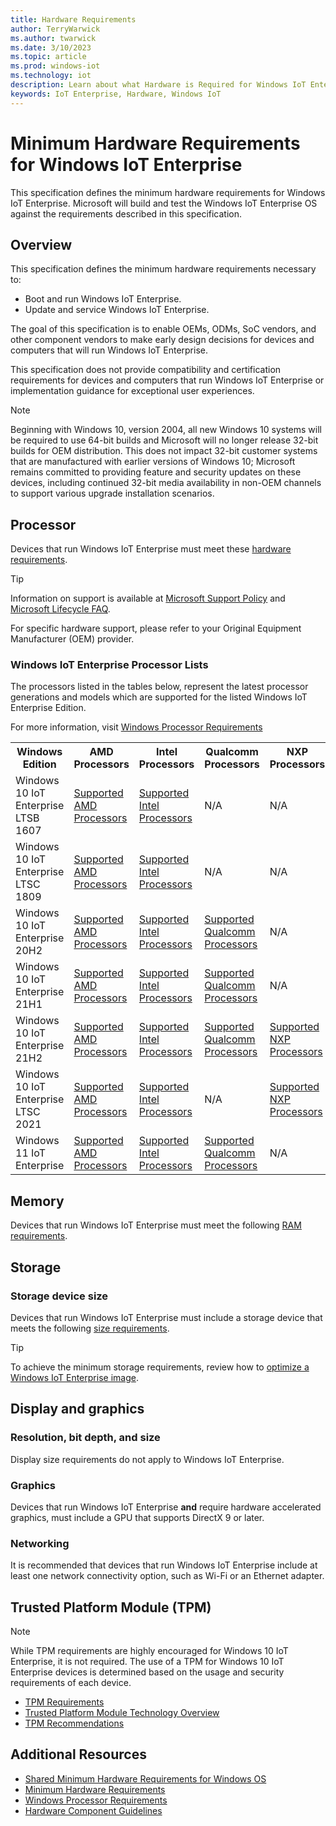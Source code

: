 ```yaml
---
title: Hardware Requirements
author: TerryWarwick
ms.author: twarwick
ms.date: 3/10/2023
ms.topic: article
ms.prod: windows-iot
ms.technology: iot
description: Learn about what Hardware is Required for Windows IoT Enterprise.
keywords: IoT Enterprise, Hardware, Windows IoT
---
```


# Minimum Hardware Requirements for Windows IoT Enterprise
This specification defines the minimum hardware requirements for Windows IoT Enterprise. Microsoft will build and test the Windows IoT Enterprise OS against the requirements described in this specification.

## Overview
This specification defines the minimum hardware requirements necessary to:
* Boot and run Windows IoT Enterprise.
* Update and service Windows IoT Enterprise.

The goal of this specification is to enable OEMs, ODMs, SoC vendors, and other component vendors to make early design decisions for devices and computers that will run Windows IoT Enterprise.

This specification does not provide compatibility and certification requirements for devices and computers that run Windows IoT Enterprise or implementation guidance for exceptional user experiences.

> [!NOTE]
> Beginning with Windows 10, version 2004, all new Windows 10 systems will be required to use 64-bit builds and Microsoft will no longer release 32-bit builds for OEM distribution. This does not impact 32-bit customer systems that are manufactured with earlier versions of Windows 10; Microsoft remains committed to providing feature and security updates on these devices, including continued 32-bit media availability in non-OEM channels to support various upgrade installation scenarios.

## Processor
Devices that run Windows IoT Enterprise must meet these [hardware requirements](/windows-hardware/design/minimum/minimum-hardware-requirements-overview).

> [!TIP]
>
> Information on support is available at [Microsoft Support Policy](https://support.microsoft.com/lifecycle) and [Microsoft Lifecycle FAQ](https://support.microsoft.com/help/18581).
>
> For specific hardware support, please refer to your Original Equipment Manufacturer (OEM) provider.

### Windows IoT Enterprise Processor Lists

The processors listed in the tables below, represent the latest processor generations and models which are supported for the listed Windows IoT Enterprise Edition.

For more information, visit [Windows Processor Requirements](/windows-hardware/design/minimum/windows-processor-requirements)

<table>
    <tr>
        <th>Windows Edition</th>
        <th>AMD Processors</th>
		<th>Intel Processors</th>
        <th>Qualcomm Processors</th>
        <th>NXP Processors</th>
    </tr>
	<tr>
		<td>Windows 10 IoT Enterprise LTSB 1607</td>
		<td><a href="/windows-hardware/design/minimum/supported/windows-10-1607-supported-amd-processors"> Supported AMD Processors </a></td>
		<td><a href="/windows-hardware/design/minimum/supported/windows-10-1607-supported-intel-processors"> Supported Intel Processors </a></td>
		<td>N/A</td>
    <td>N/A</td>
	</tr>
	<tr>
		<td>Windows 10 IoT Enterprise LTSC 1809</td>
		<td><a href="/windows-hardware/design/minimum/supported/windows-10-1809-supported-amd-processors"> Supported AMD Processors </a></td>        
		<td><a href="/windows-hardware/design/minimum/supported/windows-10-LTSC-1809-supported-intel-processors"> Supported Intel Processors </a></td>
    <td>N/A</td>		
    <td>N/A</td>
	</tr>
	<tr>
		<td>Windows 10 IoT Enterprise 20H2</td>
		<td><a href="/windows-hardware/design/minimum/supported/windows-10-20H2-supported-amd-processors"> Supported AMD Processors </a></td>
		<td><a href="/windows-hardware/design/minimum/supported/windows-10-20H2-supported-intel-processors"> Supported Intel Processors </a></td>
    <td><a href="/windows-hardware/design/minimum/supported/windows-10-20H2-supported-qualcomm-processors"> Supported Qualcomm Processors </a></td>
    <td>N/A</td>
	</tr>
	<tr>
		<td>Windows 10 IoT Enterprise 21H1</td>
		<td><a href="/windows-hardware/design/minimum/supported/windows-10-21H1-supported-amd-processors"> Supported AMD Processors </a></td>
		<td><a href="/windows-hardware/design/minimum/supported/windows-10-21H1-supported-intel-processors"> Supported Intel Processors </a></td>
		<td><a href="/windows-hardware/design/minimum/supported/windows-10-21H1-supported-qualcomm-processors"> Supported Qualcomm Processors </a></td>
    <td>N/A</td>
	</tr>
    <tr>
		<td>Windows 10 IoT Enterprise 21H2</td>
		<td><a href="/windows-hardware/design/minimum/supported/windows-10-21H2-supported-amd-processors"> Supported AMD Processors </a></td>
		<td><a href="/windows-hardware/design/minimum/supported/windows-10-21H2-supported-intel-processors"> Supported Intel Processors </a></td>
		<td><a href="/windows-hardware/design/minimum/supported/windows-10-21H2-supported-qualcomm-processors"> Supported Qualcomm Processors </a></td>
    <td><a href="supported/21H2_NXP_Processors.md"> Supported NXP Processors </a></td>
	</tr>
    <tr>
		<td>Windows 10 IoT Enterprise LTSC 2021</td>
		<td><a href="/windows-hardware/design/minimum/supported/windows-10-LTSC-2021-supported-amd-processors"> Supported AMD Processors </a></td>
		<td><a href="/windows-hardware/design/minimum/supported/windows-10-LTSC-2021-supported-intel-processors"> Supported Intel Processors </a></td>
		<td>N/A</td>
    <td><a href="supported\21H2_LTSC_NXP_Processors.md"> Supported NXP Processors </a></td>
	</tr>
    <tr>
        <td>Windows 11 IoT Enterprise</td>
        <td><a href="/windows-hardware/design/minimum/supported/windows-11-supported-amd-processors"> Supported AMD Processors </a></td>
        <td><a href="/windows-hardware/design/minimum/supported/windows-11-supported-intel-processors"> Supported Intel Processors </a></td>
        <td><a href="/windows-hardware/design/minimum/supported/windows-11-supported-qualcomm-processors"> Supported Qualcomm Processors </a></td>
        <td>N/A</td>
    </tr>
</table>           

## Memory
Devices that run Windows IoT Enterprise must meet the following [RAM requirements](/windows-hardware/design/minimum/minimum-hardware-requirements-overview#32-memory).

## Storage
### Storage device size
Devices that run Windows IoT Enterprise must include a storage device that meets the following [size requirements](/windows-hardware/design/minimum/minimum-hardware-requirements-overview#331-storage-device-size).

> [!TIP]
>
> To achieve the minimum storage requirements, review how to [optimize a Windows IoT Enterprise image](/windows-hardware/manufacture/desktop/iot-ent-optimize-images).

## Display and graphics
### Resolution, bit depth, and size
Display size requirements do not apply to Windows IoT Enterprise.

### Graphics
Devices that run Windows IoT Enterprise **and** require hardware accelerated graphics, must include a GPU that supports DirectX 9 or later.

### Networking
It is recommended that devices that run Windows IoT Enterprise include at least one network connectivity option, such as Wi-Fi or an Ethernet adapter.

## Trusted Platform Module (TPM)
> [!NOTE]
>
> While TPM requirements are highly encouraged for Windows 10 IoT Enterprise, it is not required. The use of a TPM for Windows 10 IoT Enterprise devices is determined based on the usage and security requirements of each device.

* [TPM Requirements](/windows-hardware/design/minimum/minimum-hardware-requirements-overview#37-trusted-platform-module-tpm)
* [Trusted Platform Module Technology Overview](/windows/security/information-protection/tpm/trusted-platform-module-overview)
* [TPM Recommendations](/windows/security/information-protection/tpm/tpm-recommendations)

## Additional Resources
* [Shared Minimum Hardware Requirements for Windows OS](/windows-hardware/design/minimum/minimum-hardware-requirements-overview#section-60---shared-minimum-hardware-requirements-for-components)
* [Minimum Hardware Requirements](/windows-hardware/design/minimum/minimum-hardware-requirements-overview)
* [Windows Processor Requirements](/Processor_Requirements.md)
* [Hardware Component Guidelines](/windows-hardware/design/component-guidelines/components)
